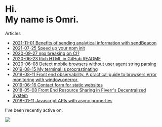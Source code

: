 # Hi.<br>My name is Omri.

Articles

- [2021-11-01 Benefits of sending analytical information with sendBeacon](https://medium.com/fiverr-engineering/benefits-of-sending-analytical-information-with-sendbeacon-a959cb206a7a)
- [2021-07-25 Speed up your npm init](https://omrilotan.medium.com/speed-up-your-npm-init-db867e49b787)
- [2020-09-27 npx breaking on CI?](https://omrilotan.medium.com/npx-breaking-on-ci-b9f3f61d4676)
- [2020-06-23 Rich HTML in GitHub README](https://omrilotan.medium.com/rich-html-in-github-readme-bfb3de791441)
- [2020-06-08 Detect mobile browsers without user agent string parsing](https://medium.com/fiverr-engineering/detect-mobile-browsers-without-user-agent-string-parsing-66e3694ce8cd)
- [2019-08-15 My terminal is procrastinating ](https://omrilotan.medium.com/my-terminal-is-procrastinating-c4cd520c373c)
- [2019-08-11 Front end observability. A practical guide to browsers error monitoring with window.onerror ‍](https://medium.com/fiverr-engineering/front-end-observability-a-practical-guide-to-browsers-error-monitoring-with-window-onerror-307f7a93deef)
- [2019-06-16 Contact form for static websites](https://omrilotan.medium.com/contact-form-for-static-websites-56650393f78c)
- [2018-05-08 Front End Resource Sharing in Fiverr's Decentralized System](https://medium.com/fiverr-engineering/front-end-dependency-sharing-19ed0ce9089e)
- [2018-01-11 Javascript APIs with async properties](https://omrilotan.medium.com/javascript-async-variables-686dc5f03cb2)

I've been recently active on:

[![](https://github-readme-stats.vercel.app/api/pin/?username=xuyang2&repo=rds-slow-log-parse&show_owner=true)](https://github.com/xuyang2/rds-slow-log-parse)